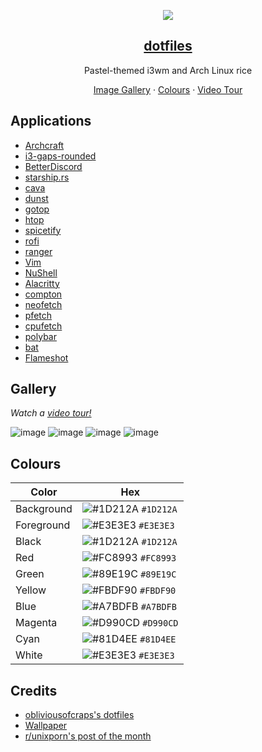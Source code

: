 <p align="center">
  <img src="https://user-images.githubusercontent.com/69592270/201533156-97b338c5-83ac-4eac-a1b4-59630016ea89.png" />
  <a href="https://harshsingh.xyz/">
    <h2 align="center">dotfiles</h2>
  </a>
</p> 
<p align="center">Pastel-themed i3wm and Arch Linux rice</p>
<p align="center">
  <a href="https://github.com/harshhhdev/dotfiles#%EF%B8%8F-gallery">Image Gallery</a>
    ·
  <a href="https://github.com/harshhhdev/dotfiles#-colours">Colours</a>
      ·
  <a href="https://youtu.be/c_LK3sYhFw8">Video Tour</a>
 </p>
 
## Applications

 - [Archcraft](https://archcraft.io/)
 - [i3-gaps-rounded](https://github.com/terroo/i3-radius)
 - [BetterDiscord](https://betterdiscord.app/)
 - [starship.rs](https://starship.rs/)
 - [cava](https://github.com/karlstav/cava)
 - [dunst](https://dunst-project.org/)
 - [gotop](https://github.com/cjbassi/gotop)
 - [htop](https://htop.dev/)
 - [spicetify](https://github.com/khanhas/spicetify-cli)
 - [rofi](https://github.com/davatorium/rofi)
 - [ranger](https://ranger.github.io/)
 - [Vim](https://www.vim.org/)
 - [NuShell](https://www.nushell.sh/)
 - [Alacritty](https://github.com/alacritty/alacritty)
 - [compton](https://github.com/chjj/compton)
 - [neofetch](https://github.com/dylanaraps/neofetch)
 - [pfetch](https://github.com/dylanaraps/pfetch)
 - [cpufetch](https://github.com/Dr-Noob/cpufetch)
 - [polybar](https://polybar.github.io/)
 - [bat](https://github.com/sharkdp/bat)
 - [Flameshot](https://flameshot.org/)
 
## Gallery

*Watch a [video tour!](https://youtu.be/c_LK3sYhFw8)*

![image](https://user-images.githubusercontent.com/69592270/144723641-b42d960d-5fca-42e1-99f1-ac11b4cb160b.png)
![image](https://user-images.githubusercontent.com/69592270/144723771-11286d0d-0141-4564-b825-4fafc15e11ea.png)
![image](https://user-images.githubusercontent.com/69592270/144723927-2c924750-e5fc-487e-a336-4ee57b269038.png)
![image](https://user-images.githubusercontent.com/69592270/144723969-f8345c5a-29ab-4ee5-bded-ea014cef8b72.png)

## Colours

| Color       | Hex                                                                |
| ----------- | ------------------------------------------------------------------ |
| Background  | ![#1D212A](https://via.placeholder.com/10/1D212A?text=+) `#1D212A` |
| Foreground  | ![#E3E3E3](https://via.placeholder.com/10/E3E3E3?text=+) `#E3E3E3` |
| Black       | ![#1D212A](https://via.placeholder.com/10/1D212A?text=+) `#1D212A` |
| Red         | ![#FC8993](https://via.placeholder.com/10/FC8993?text=+) `#FC8993` |
| Green       | ![#89E19C](https://via.placeholder.com/10/89E19C?text=+) `#89E19C` |
| Yellow      | ![#FBDF90](https://via.placeholder.com/10/FBDF90?text=+) `#FBDF90` |
| Blue        | ![#A7BDFB](https://via.placeholder.com/10/A7BDFB?text=+) `#A7BDFB` |
| Magenta     | ![#D990CD](https://via.placeholder.com/10/D990CD?text=+) `#D990CD` |
| Cyan        | ![#81D4EE](https://via.placeholder.com/10/81D4EE?text=+) `#81D4EE` |
| White       | ![#E3E3E3](https://via.placeholder.com/10/E3E3E3?text=+) `#E3E3E3` |

## Credits

 - [obliviousofcraps's dotfiles](https://github.com/obliviousofcraps/mf-dots)
 - [Wallpaper](https://twitter.com/owakita_/status/1259478540447350784?lang=en)
 - [r/unixporn's post of the month](https://www.reddit.com/r/unixporn/wiki/info/postofthemonth)

